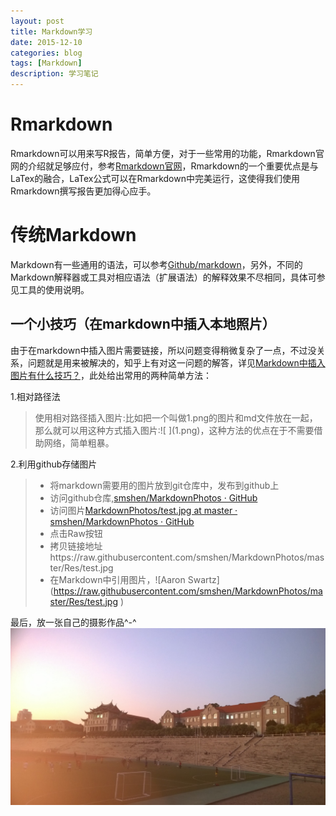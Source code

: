 ```yaml
---
layout: post
title: Markdown学习 
date: 2015-12-10
categories: blog
tags: [Markdown]
description: 学习笔记
---
```


Rmarkdown
========
Rmarkdown可以用来写R报告，简单方便，对于一些常用的功能，Rmarkdown官网的介绍就足够应付，参考[Rmarkdown官网](http://rmarkdown.rstudio.com/)，Rmarkdown的一个重要优点是与LaTex的融合，LaTex公式可以在Rmarkdown中完美运行，这使得我们使用Rmarkdown撰写报告更加得心应手。


传统Markdown
========
Markdown有一些通用的语法，可以参考[Github/markdown](https://github.com/younghz/Markdown)，另外，不同的Markdown解释器或工具对相应语法（扩展语法）的解释效果不尽相同，具体可参见工具的使用说明。

一个小技巧（在markdown中插入本地照片）
--------
由于在markdown中插入图片需要链接，所以问题变得稍微复杂了一点，不过没关系，问题就是用来被解决的，知乎上有对这一问题的解答，详见[Markdown中插入图片有什么技巧？](http://www.zhihu.com/question/21065229)，此处给出常用的两种简单方法：

1.相对路径法   

> 使用相对路径插入图片:比如把一个叫做1.png的图片和md文件放在一起，那么就可以用这种方式插入图片:!\[ \]\(1.png\)，这种方法的优点在于不需要借助网络，简单粗暴。

2.利用github存储图片   

> - 将markdown需要用的图片放到git仓库中，发布到github上   
> - 访问github仓库,[smshen/MarkdownPhotos · GitHub](https://github.com/smshen/MarkdownPhotos)     
> - 访问图片[MarkdownPhotos/test.jpg at master · smshen/MarkdownPhotos · GitHub](https://github.com/smshen/MarkdownPhotos/blob/master/Res/test.jpg)     
> - 点击Raw按钮     
> - 拷贝链接地址https://raw.githubusercontent.com/smshen/MarkdownPhotos/master/Res/test.jpg     
> - 在Markdown中引用图片，!\[Aaron Swartz\]\(https://raw.githubusercontent.com/smshen/MarkdownPhotos/master/Res/test.jpg \)  



最后，放一张自己的摄影作品^-^ 
![夕阳下的上弦场](gound.jpg)
